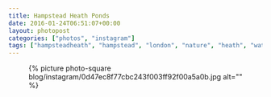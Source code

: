 ```yaml
---
title: Hampstead Heath Ponds
date: 2016-01-24T06:51:07+00:00
layout: photopost
categories: ["photos", "instagram"]
tags: ["hampsteadheath", "hampstead", "london", "nature", "heath", "water"]
---
```


<figure class="photo photo--square">
  {% picture photo-square blog/instagram/0d47ec8f77cbc243f003ff92f00a5a0b.jpg alt="" %}
</figure>


